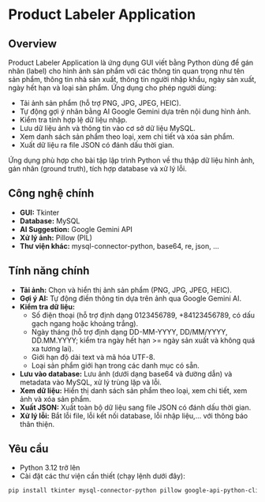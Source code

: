 # Product Labeler Application

## Overview

Product Labeler Application là ứng dụng GUI viết bằng Python dùng để gán nhãn (label) cho hình ảnh sản phẩm với các thông tin quan trọng như tên sản phẩm, thông tin nhà sản xuất, thông tin người nhập khẩu, ngày sản xuất, ngày hết hạn và loại sản phẩm. Ứng dụng cho phép người dùng:

- Tải ảnh sản phẩm (hỗ trợ PNG, JPG, JPEG, HEIC).
- Tự động gợi ý nhãn bằng AI Google Gemini dựa trên nội dung hình ảnh.
- Kiểm tra tính hợp lệ dữ liệu nhập.
- Lưu dữ liệu ảnh và thông tin vào cơ sở dữ liệu MySQL.
- Xem danh sách sản phẩm theo loại, xem chi tiết và xóa sản phẩm.
- Xuất dữ liệu ra file JSON có đánh dấu thời gian.

Ứng dụng phù hợp cho bài tập lập trình Python về thu thập dữ liệu hình ảnh, gán nhãn (ground truth), tích hợp database và xử lý lỗi.

## Công nghệ chính

- **GUI:** Tkinter
- **Database:** MySQL
- **AI Suggestion:** Google Gemini API
- **Xử lý ảnh:** Pillow (PIL)
- **Thư viện khác:** mysql-connector-python, base64, re, json, ...

## Tính năng chính

- **Tải ảnh:** Chọn và hiển thị ảnh sản phẩm (PNG, JPG, JPEG, HEIC).
- **Gợi ý AI:** Tự động điền thông tin dựa trên ảnh qua Google Gemini AI.
- **Kiểm tra dữ liệu:**
  - Số điện thoại (hỗ trợ định dạng 0123456789, +84123456789, có dấu gạch ngang hoặc khoảng trắng).
  - Ngày tháng (hỗ trợ định dạng DD-MM-YYYY, DD/MM/YYYY, DD.MM.YYYY; kiểm tra ngày hết hạn >= ngày sản xuất và không quá xa tương lai).
  - Giới hạn độ dài text và mã hóa UTF-8.
  - Loại sản phẩm giới hạn trong các danh mục có sẵn.
- **Lưu vào database:** Lưu ảnh (dưới dạng base64 và đường dẫn) và metadata vào MySQL, xử lý trùng lặp và lỗi.
- **Xem dữ liệu:** Hiển thị danh sách sản phẩm theo loại, xem chi tiết, xem ảnh và xóa sản phẩm.
- **Xuất JSON:** Xuất toàn bộ dữ liệu sang file JSON có đánh dấu thời gian.
- **Xử lý lỗi:** Bắt lỗi file, lỗi kết nối database, lỗi nhập liệu,... với thông báo thân thiện.

## Yêu cầu

- Python 3.12 trở lên
- Cài đặt các thư viện cần thiết (chạy lệnh dưới đây):

```bash
pip install tkinter mysql-connector-python pillow google-api-python-client
